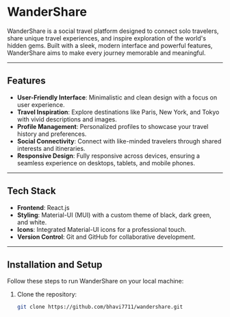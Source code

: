 # WanderShare

WanderShare is a social travel platform designed to connect solo travelers, share unique travel experiences, and inspire exploration of the world's hidden gems. Built with a sleek, modern interface and powerful features, WanderShare aims to make every journey memorable and meaningful.

---

## Features

- **User-Friendly Interface**: Minimalistic and clean design with a focus on user experience.
- **Travel Inspiration**: Explore destinations like Paris, New York, and Tokyo with vivid descriptions and images.
- **Profile Management**: Personalized profiles to showcase your travel history and preferences.
- **Social Connectivity**: Connect with like-minded travelers through shared interests and itineraries.
- **Responsive Design**: Fully responsive across devices, ensuring a seamless experience on desktops, tablets, and mobile phones.

---

## Tech Stack

- **Frontend**: React.js
- **Styling**: Material-UI (MUI) with a custom theme of black, dark green, and white.
- **Icons**: Integrated Material-UI icons for a professional touch.
- **Version Control**: Git and GitHub for collaborative development.

---

## Installation and Setup

Follow these steps to run WanderShare on your local machine:

1. Clone the repository:
   ```bash
   git clone https://github.com/bhavi7711/wandershare.git

